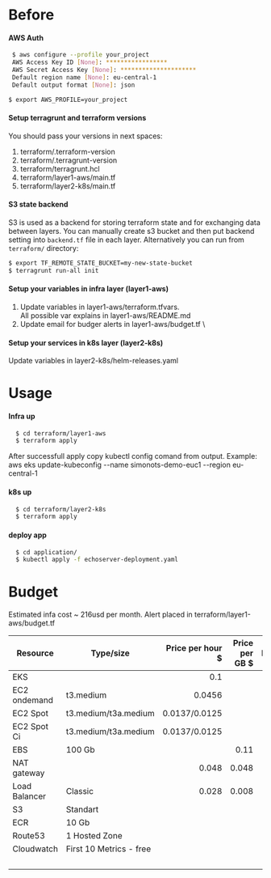 # Before 
#### AWS Auth
 ```bash
  $ aws configure --profile your_project
  AWS Access Key ID [None]: *****************
  AWS Secret Access Key [None]: *********************
  Default region name [None]: eu-central-1
  Default output format [None]: json
  ```

  ```bash
  $ export AWS_PROFILE=your_project
  ```

#### Setup terragrunt and terraform versions
You should pass your versions in next spaces:
1) terraform/.terraform-version
2) terraform/.terragrunt-version
3) terraform/terragrunt.hcl
4) terraform/layer1-aws/main.tf
5) terraform/layer2-k8s/main.tf

#### S3 state backend

S3 is used as a backend for storing terraform state and for exchanging data between layers. You can manually create s3 bucket and then put backend setting into `backend.tf` file in each layer. Alternatively you can run from `terraform/` directory:

  ```bash
  $ export TF_REMOTE_STATE_BUCKET=my-new-state-bucket
  $ terragrunt run-all init
  ```
  
#### Setup your variables in infra layer (layer1-aws)
1) Update variables in layer1-aws/terraform.tfvars. \
All possible var explains in layer1-aws/README.md
2) Update email for budger alerts in layer1-aws/budget.tf \
#### Setup your services in k8s layer (layer2-k8s)
Update variables in layer2-k8s/helm-releases.yaml

# Usage
#### Infra up
```bash
  $ cd terraform/layer1-aws
  $ terraform apply
```
After successfull apply copy kubectl config comand from output.
Example:
aws eks update-kubeconfig --name simonots-demo-euc1 --region eu-central-1

#### k8s up
```bash
  $ cd terraform/layer2-k8s
  $ terraform apply
```
#### deploy app
```bash
  $ cd application/
  $ kubectl apply -f echoserver-deployment.yaml
```
# Budget
Estimated infa cost ~ 216usd per month.
Alert placed in terraform/layer1-aws/budget.tf

| Resource      | Type/size               | Price per hour $ | Price per GB $ | Number | Monthly cost |
| ------------- | ----------------------- | ---------------: | -------------: | -----: | -----------: |
| EKS           |                         |              0.1 |                |      1 |           73 |
| EC2 ondemand  | t3.medium               |           0.0456 |                |      1 |       33,288 |
| EC2 Spot      | t3.medium/t3a.medium    |    0.0137/0.0125 |                |      1 |           10 |
| EC2 Spot Ci   | t3.medium/t3a.medium    |    0.0137/0.0125 |                |      0 |           10 |
| EBS           | 100 Gb                  |                  |           0.11 |      2 |           22 |
| NAT gateway   |                         |            0.048 |          0.048 |      1 |           35 |
| Load Balancer | Classic                 |            0.028 |          0.008 |      1 |        20.44 |
| S3            | Standart                |                  |                |      1 |            1 |
| ECR           | 10 Gb                   |                  |                |      2 |         1.00 |
| Route53       | 1 Hosted Zone           |                  |                |      1 |         0.50 |
| Cloudwatch    | First 10 Metrics - free |                  |                |        |            0 |
|               |                         |                  |                |  Total |        216.8 |

